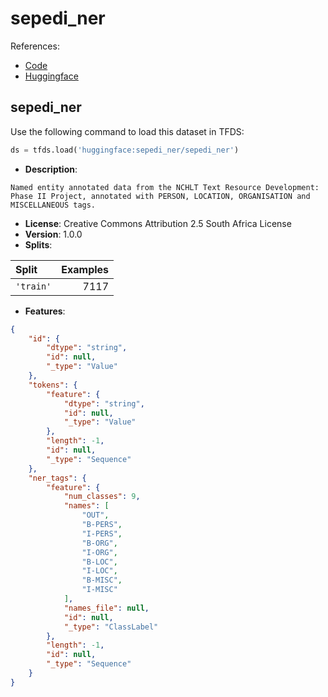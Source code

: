 # sepedi_ner

References:

*   [Code](https://github.com/huggingface/datasets/blob/master/datasets/sepedi_ner)
*   [Huggingface](https://huggingface.co/datasets/sepedi_ner)


## sepedi_ner


Use the following command to load this dataset in TFDS:

```python
ds = tfds.load('huggingface:sepedi_ner/sepedi_ner')
```

*   **Description**:

```
Named entity annotated data from the NCHLT Text Resource Development: Phase II Project, annotated with PERSON, LOCATION, ORGANISATION and MISCELLANEOUS tags.
```

*   **License**: Creative Commons Attribution 2.5 South Africa License
*   **Version**: 1.0.0
*   **Splits**:

Split  | Examples
:----- | -------:
`'train'` | 7117

*   **Features**:

```json
{
    "id": {
        "dtype": "string",
        "id": null,
        "_type": "Value"
    },
    "tokens": {
        "feature": {
            "dtype": "string",
            "id": null,
            "_type": "Value"
        },
        "length": -1,
        "id": null,
        "_type": "Sequence"
    },
    "ner_tags": {
        "feature": {
            "num_classes": 9,
            "names": [
                "OUT",
                "B-PERS",
                "I-PERS",
                "B-ORG",
                "I-ORG",
                "B-LOC",
                "I-LOC",
                "B-MISC",
                "I-MISC"
            ],
            "names_file": null,
            "id": null,
            "_type": "ClassLabel"
        },
        "length": -1,
        "id": null,
        "_type": "Sequence"
    }
}
```


